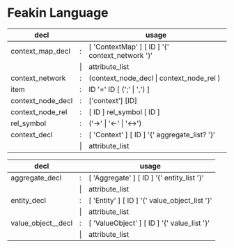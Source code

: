 # Feakin Language

| decl              |        | usage                                           |
|-------------------|--------|-------------------------------------------------|
| context_map_decl  | :      | [ 'ContextMap' ] [ ID ] '{' context_network '}' |
|                   | &#124; | attribute_list                                  |
| context_network   | :      | (context_node_decl &#124; context_node_rel )    |
| item              | :      | ID '=' ID [ (';' &#124; ',') ]                  |
| context_node_decl | :      | ['context'] [ID]                                |
| context_node_rel  | :      | [ ID ] rel_symbol [ ID ]                        |
| rel_symbol        | :      | ('->' &#124; '<-' &#124; '<->')                 |                      
| context_decl      | :      | [ 'Context' ] [ ID ] '{' aggregate_list? '}'    |
|                   | &#124; | attribute_list                                  |


| decl               |        | usage                                         |
|--------------------|--------|-----------------------------------------------|
| aggregate_decl     | :      | [ 'Aggregate' ]  [ ID ] '{' entity_list '}'   |
|                    | &#124; | attribute_list                                |
| entity_decl        | :      | [ 'Entity' ] [ ID ] '{' value_object_list '}' |
|                    | &#124; | attribute_list                                |
| value_object__decl | :      | [ 'ValueObject' ] [ ID ] '{' value_list '}'   |
|                    | &#124; | attribute_list                                |
